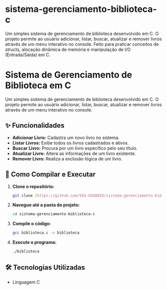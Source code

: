 # sistema-gerenciamento-biblioteca-c
Um simples sistema de gerenciamento de biblioteca desenvolvido em C. O projeto permite ao usuário adicionar, listar, buscar, atualizar e remover livros através de um menu interativo no console. Feito para praticar conceitos de structs, alocação dinâmica de memória e manipulação de I/O (Entrada/Saída) em C.

# Sistema de Gerenciamento de Biblioteca em C

Um simples sistema de gerenciamento de biblioteca desenvolvido em C. O projeto permite ao usuário adicionar, listar, buscar, atualizar e remover livros através de um menu interativo no console.

## ✨ Funcionalidades

- **Adicionar Livro:** Cadastra um novo livro no sistema.
- **Listar Livros:** Exibe todos os livros cadastrados e ativos.
- **Buscar Livro:** Procura por um livro específico pelo seu título.
- **Atualizar Livro:** Altera as informações de um livro existente.
- **Remover Livro:** Realiza a exclusão lógica de um livro.

## 🚀 Como Compilar e Executar

1.  **Clone o repositório:**
    ```bash
    git clone [https://github.com/SEU-USUARIO/sistema-gerenciamento-biblioteca-c.git](https://github.com/SEU-USUARIO/sistema-gerenciamento-biblioteca-c.git)
    ```
2.  **Navegue até a pasta do projeto:**
    ```bash
    cd sistema-gerenciamento-biblioteca-c
    ```
3.  **Compile o código:**
    ```bash
    gcc biblioteca.c -o biblioteca
    ```
4.  **Execute o programa:**
    ```bash
    ./biblioteca
    ```

## 🛠️ Tecnologias Utilizadas

- Linguagem C
